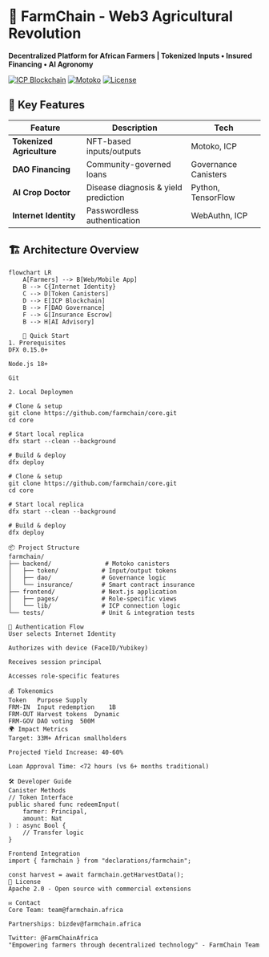 # 🌾 FarmChain - Web3 Agricultural Revolution
**Decentralized Platform for African Farmers | Tokenized Inputs • Insured Financing • AI Agronomy**

[![ICP Blockchain](https://img.shields.io/badge/Blockchain-Internet_Computer-2998d6)](https://internetcomputer.org/)
[![Motoko](https://img.shields.io/badge/Smart_Contracts-Motoko-9b5fe0)](https://internetcomputer.org/docs/current/motoko/main/)
[![License](https://img.shields.io/badge/License-Apache_2.0-blue)](LICENSE)

<!-- <div align="center">
  <img src="https://far" width="200" alt="FarmChain Logo">
</div> -->

## 🌟 Key Features
| Feature | Description | Tech |
|---------|-------------|------|
| **Tokenized Agriculture** | NFT-based inputs/outputs | Motoko, ICP |
| **DAO Financing** | Community-governed loans | Governance Canisters |
| **AI Crop Doctor** | Disease diagnosis & yield prediction | Python, TensorFlow |
| **Internet Identity** | Passwordless authentication | WebAuthn, ICP |

## 🏗️ Architecture Overview
```mermaid
flowchart LR
    A[Farmers] --> B[Web/Mobile App]
    B --> C{Internet Identity}
    C --> D[Token Canisters]
    D --> E[ICP Blockchain]
    B --> F[DAO Governance]
    F --> G[Insurance Escrow]
    B --> H[AI Advisory]

    🚀 Quick Start
1. Prerequisites
DFX 0.15.0+

Node.js 18+

Git

2. Local Deploymen

# Clone & setup
git clone https://github.com/farmchain/core.git
cd core

# Start local replica
dfx start --clean --background

# Build & deploy
dfx deploy

# Clone & setup
git clone https://github.com/farmchain/core.git
cd core

# Start local replica
dfx start --clean --background

# Build & deploy
dfx deploy

📦 Project Structure
farmchain/
├── backend/               # Motoko canisters
│   ├── token/            # Input/output tokens
│   ├── dao/              # Governance logic
│   └── insurance/        # Smart contract insurance
├── frontend/             # Next.js application
│   ├── pages/            # Role-specific views
│   └── lib/              # ICP connection logic
└── tests/                # Unit & integration tests

🔐 Authentication Flow
User selects Internet Identity

Authorizes with device (FaceID/Yubikey)

Receives session principal

Accesses role-specific features

💰 Tokenomics
Token	Purpose	Supply
FRM-IN	Input redemption	1B
FRM-OUT	Harvest tokens	Dynamic
FRM-GOV	DAO voting	500M
🌍 Impact Metrics
Target: 33M+ African smallholders

Projected Yield Increase: 40-60%

Loan Approval Time: <72 hours (vs 6+ months traditional)

🛠️ Developer Guide
Canister Methods
// Token Interface
public shared func redeemInput(
    farmer: Principal, 
    amount: Nat
) : async Bool {
    // Transfer logic
}

Frontend Integration
import { farmchain } from "declarations/farmchain";

const harvest = await farmchain.getHarvestData();
📜 License
Apache 2.0 - Open source with commercial extensions

✉️ Contact
Core Team: team@farmchain.africa

Partnerships: bizdev@farmchain.africa

Twitter: @FarmChainAfrica
"Empowering farmers through decentralized technology" - FarmChain Team

